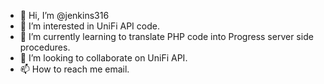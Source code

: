 - 👋 Hi, I’m @jenkins316
- 👀 I’m interested in UniFi API code.
- 🌱 I’m currently learning to translate PHP code into Progress server side procedures.
- 💞️ I’m looking to collaborate on UniFi API.
- 📫 How to reach me email.

<!---
jenkins316/jenkins316 is a ✨ special ✨ repository because its `README.md` (this file) appears on your GitHub profile.
You can click the Preview link to take a look at your changes.
--->
